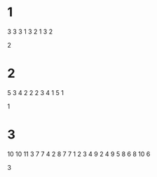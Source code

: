 # 1

3 3
3
1 3
2 1
3 2

2

# 2

5 3
4
2 2
2 3
4 1
5 1

1

# 3

10 10
11
3 7
7 4
2 8
7 7
1 2
3 4
9 2
4 9
5 8
6 8
10 6

3